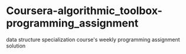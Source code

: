 # Coursera-algorithmic_toolbox-programming_assignment
data structure specialization course's weekly programming assignment solution
